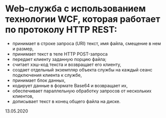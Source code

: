 # Web-служба с использованием технологии WCF, которая работает по протоколу HTTP REST: 
- принимает в строке запроса (URI) текст, имя файла, смещение в нем и размер,
- принимает текст в теле HTTP POST-запроса
- передает клиенту заданную порцию файла;
- считает хэш-код текста и возвращает его клиенту,
- создает отдельный экземпляр объекта службы на каждый сеанс подключения клиента к службе,
- принимает блок данных,
- кодирует данные в формате Base64 и возвращает их,
- обеспечивает параллельную обработку запросов от нескольких клиентов, 
- дописывает текст в конец общего файла на диске.

13.05.2020
